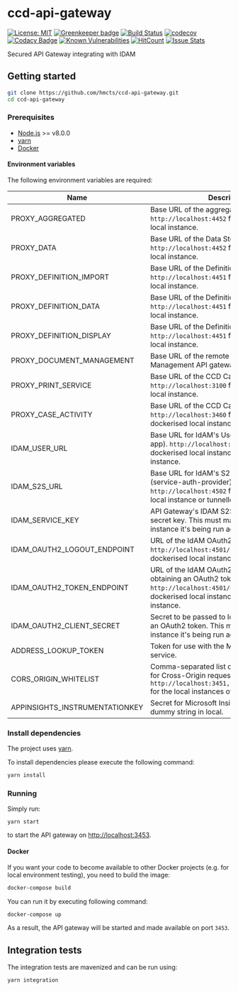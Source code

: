 # ccd-api-gateway
[![License: MIT](https://img.shields.io/badge/License-MIT-yellow.svg)](https://opensource.org/licenses/MIT)
[![Greenkeeper badge](https://badges.greenkeeper.io/hmcts/ccd-api-gateway.svg)](https://greenkeeper.io/)
[![Build Status](https://travis-ci.org/hmcts/ccd-api-gateway.svg?branch=master)](https://travis-ci.org/hmcts/ccd-api-gateway)
[![codecov](https://codecov.io/gh/hmcts/ccd-api-gateway/branch/master/graph/badge.svg)](https://codecov.io/gh/hmcts/ccd-api-gateway)
[![Codacy Badge](https://api.codacy.com/project/badge/Grade/f3ab7a7b6b784e76bc23a020628729e5)](https://www.codacy.com/app/adr1ancho/ccd-api-gateway?utm_source=github.com&amp;utm_medium=referral&amp;utm_content=hmcts/ccd-api-gateway&amp;utm_campaign=Badge_Grade)
[![Known Vulnerabilities](https://snyk.io/test/github/hmcts/ccd-api-gateway/badge.svg)](https://snyk.io/test/github/hmcts/ccd-api-gateway)
[![HitCount](http://hits.dwyl.io/hmcts/ccd-api-gateway.svg)](#ccd-api-gateway)
[![Issue Stats](http://issuestats.com/github/hmcts/ccd-api-gateway/badge/pr)](http://issuestats.com/github/hmcts/ccd-api-gateway)

Secured API Gateway integrating with IDAM

## Getting started

```bash
git clone https://github.com/hmcts/ccd-api-gateway.git
cd ccd-api-gateway
```

### Prerequisites

* [Node.js](https://nodejs.org/) >= v8.0.0
* [yarn](https://yarnpkg.com/)
* [Docker](https://www.docker.com)

#### Environment variables

The following environment variables are required:

| Name | Description |
|------|-------------|
| PROXY_AGGREGATED | Base URL of the aggregated API. `http://localhost:4452` for the dockerised local instance. |
| PROXY_DATA | Base URL of the Data Store API. `http://localhost:4452` for the dockerised local instance. |
| PROXY_DEFINITION_IMPORT | Base URL of the Definition Store API. `http://localhost:4451` for the dockerised local instance. |
| PROXY_DEFINITION_DATA | Base URL of the Definition Store API. `http://localhost:4451` for the dockerised local instance. |
| PROXY_DEFINITION_DISPLAY | Base URL of the Definition Store API. `http://localhost:4451` for the dockerised local instance. |
| PROXY_DOCUMENT_MANAGEMENT | Base URL of the remote Document Management API gateway. |
| PROXY_PRINT_SERVICE | Base URL of the CCD Case Data Print Service. `http://localhost:3100` for the dockerised local instance. |
| PROXY_CASE_ACTIVITY | Base URL of the CCD Case Activity API. `http://localhost:3460` for the non-dockerised local instance. |
| IDAM_USER_URL | Base URL for IdAM's User API service (idam-app). `http://localhost:4501` for the dockerised local instance or tunnelled `dev` instance. |
| IDAM_S2S_URL | Base URL for IdAM's S2S API service (service-auth-provider). `http://localhost:4502` for the dockerised local instance or tunnelled `dev` instance. |
| IDAM_SERVICE_KEY | API Gateway's IDAM S2S micro-service secret key. This must match the IDAM instance it's being run against. |
| IDAM_OAUTH2_LOGOUT_ENDPOINT | URL of the IdAM OAuth2 API `logout` endpoint. `http://localhost:4501/session/:token` for the dockerised local instance. |
| IDAM_OAUTH2_TOKEN_ENDPOINT | URL of the IdAM OAuth2 API endpoint for obtaining an OAuth2 token. `http://localhost:4501/oauth2/token` for the dockerised local instance or tunnelled `dev` instance. |
| IDAM_OAUTH2_CLIENT_SECRET | Secret to be passed to IdAM when obtaining an OAuth2 token. This must match the IdAM instance it's being run against. |
| ADDRESS_LOOKUP_TOKEN | Token for use with the MoJ Address Lookup service. |
| CORS_ORIGIN_WHITELIST | Comma-separated list of authorised origins for Cross-Origin requests. `http://localhost:3451,http://localhost:3452` for the local instances of CCD |
| APPINSIGHTS_INSTRUMENTATIONKEY | Secret for Microsoft Insights logging, can be a dummy string in local. |

### Install dependencies

The project uses [yarn](https://yarnpkg.com/).

To install dependencies please execute the following command:

```bash
yarn install
```

### Running

Simply run:

```
yarn start
```

to start the API gateway on [http://localhost:3453](http://localhost:3453).

#### Docker

If you want your code to become available to other Docker projects (e.g. for local environment testing), you need to build the image:

```bash
docker-compose build
```

You can run it by executing following command:

```bash
docker-compose up
```

As a result, the API gateway will be started and made available on port `3453`.

## Integration tests

The integration tests are mavenized and can be run using:

```bash
yarn integration
``` 
